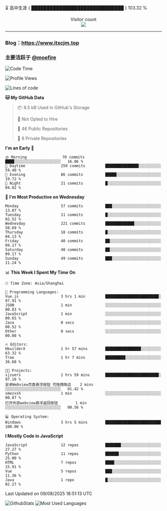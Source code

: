 ⏳ 高中生涯 { ██████████████████████████████ } 103.32 %
<p align="center"> 
  Visitor count<br>
  <img src="https://profile-counter.glitch.me/itxcjm/count.svg" />
</p>

---
### Blog：https://www.itxcjm.top
### 主要活跃于 [@moefire](https://github.com/moefire)
<!--START_SECTION:waka-->
![Code Time](http://img.shields.io/badge/Code%20Time-118%20hrs%2035%20mins-blue)

![Profile Views](http://img.shields.io/badge/Profile%20Views-0-blue)

![Lines of code](https://img.shields.io/badge/From%20Hello%20World%20I%27ve%20Written-860.8%20thousand%20lines%20of%20code-blue)

**🐱 My GitHub Data** 

> 📦 8.5 kB Used in GitHub's Storage 
 > 
> 🚫 Not Opted to Hire
 > 
> 📜 46 Public Repositories 
 > 
> 🔑 6 Private Repositories 
 > 
**I'm an Early 🐤** 

```text
🌞 Morning                70 commits          ████░░░░░░░░░░░░░░░░░░░░░   16.06 % 
🌆 Daytime                259 commits         ███████████████░░░░░░░░░░   59.40 % 
🌃 Evening                86 commits          █████░░░░░░░░░░░░░░░░░░░░   19.72 % 
🌙 Night                  21 commits          █░░░░░░░░░░░░░░░░░░░░░░░░   04.82 % 
```
📅 **I'm Most Productive on Wednesday** 

```text
Monday                   57 commits          ███░░░░░░░░░░░░░░░░░░░░░░   13.07 % 
Tuesday                  11 commits          █░░░░░░░░░░░░░░░░░░░░░░░░   02.52 % 
Wednesday                221 commits         █████████████░░░░░░░░░░░░   50.69 % 
Thursday                 18 commits          █░░░░░░░░░░░░░░░░░░░░░░░░   04.13 % 
Friday                   40 commits          ██░░░░░░░░░░░░░░░░░░░░░░░   09.17 % 
Saturday                 40 commits          ██░░░░░░░░░░░░░░░░░░░░░░░   09.17 % 
Sunday                   49 commits          ███░░░░░░░░░░░░░░░░░░░░░░   11.24 % 
```


📊 **This Week I Spent My Time On** 

```text
🕑︎ Time Zone: Asia/Shanghai

💬 Programming Languages: 
Vue.js                   3 hrs 1 min         ████████████████████████░   97.91 % 
JSON                     1 min               ░░░░░░░░░░░░░░░░░░░░░░░░░   00.83 % 
JavaScript               1 min               ░░░░░░░░░░░░░░░░░░░░░░░░░   00.65 % 
Java                     0 secs              ░░░░░░░░░░░░░░░░░░░░░░░░░   00.52 % 
Other                    0 secs              ░░░░░░░░░░░░░░░░░░░░░░░░░   00.08 % 

🔥 Editors: 
HbuilderX                1 hr 57 mins        ████████████████░░░░░░░░░   63.32 % 
Trae                     1 hr 7 mins         █████████░░░░░░░░░░░░░░░░   36.68 % 

🐱‍💻 Projects: 
sjzuers                  2 hrs 59 mins       ████████████████████████░   97.16 % 
安卓Webview页面悬浮按钮 可拖拽吸边    2 mins              ░░░░░░░░░░░░░░░░░░░░░░░░░   01.42 % 
xmezxsh                  1 min               ░░░░░░░░░░░░░░░░░░░░░░░░░   00.87 % 
打开外部webview悬浮返回按钮        1 min               ░░░░░░░░░░░░░░░░░░░░░░░░░   00.56 % 

💻 Operating System: 
Windows                  3 hrs 5 mins        █████████████████████████   100.00 % 
```

**I Mostly Code in JavaScript** 

```text
JavaScript               12 repos            ███████░░░░░░░░░░░░░░░░░░   27.27 % 
Python                   11 repos            ██████░░░░░░░░░░░░░░░░░░░   25.00 % 
HTML                     7 repos             ████░░░░░░░░░░░░░░░░░░░░░   15.91 % 
Vue                      5 repos             ███░░░░░░░░░░░░░░░░░░░░░░   11.36 % 
Java                     1 repo              █░░░░░░░░░░░░░░░░░░░░░░░░   02.27 % 
```




 Last Updated on 09/08/2025 18:51:13 UTC
<!--END_SECTION:waka-->
![GithubStats](https://github-readme-stats-blue-three.vercel.app/api?username=itxcjm&show_icons=true&theme=light&layout=compact&locale=cn&include_all_commits=true&count_private=true&role=OWNER,ORGANIZATION_MEMBER,COLLABORATOR)
![Most Used Languages](https://github-readme-stats-blue-three.vercel.app/api/top-langs/?username=itxcjm&theme=light&layout=compact&count_private=true&role=OWNER,ORGANIZATION_MEMBER,COLLABORATOR)
